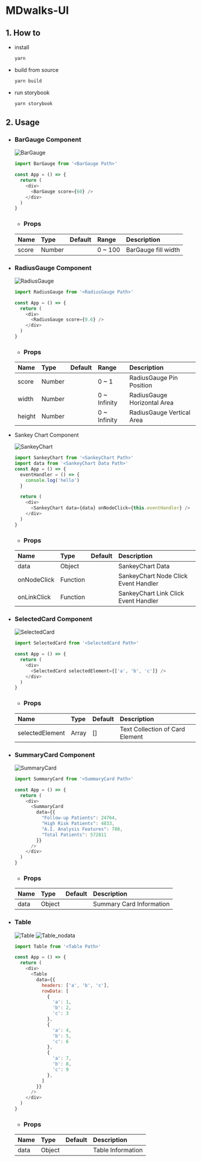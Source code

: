 # MDwalks-UI

## 1. How to
* install
  ```bash
  yarn
  ```

* build from source
  ```bash
  yarn build
  ```

* run storybook
  ```bash
  yarn storybook
  ```

## 2. Usage

* ### BarGauge Component

  ![BarGauge](./src/assets/img/BarGauge.png)
  
  ```javascript
  import BarGauge from '<BarGauge Path>'

  const App = () => {
    return (
      <div>
        <BarGauge score={60} />
      </div>
    )
  }
  ```

  * ### Props

   |  Name |  Type  | Default | Range   |  Description        | 
   |:------|:-------|:--------|:------- |:--------------------|
   | score | Number |         | 0 ~ 100 | BarGauge fill width | 


* ### RadiusGauge Component

  ![RadiusGauge](./src/assets/img/RadiusGauge.png)
  
  ```javascript
  import RadiusGauge from '<RadiusGauge Path>'

  const App = () => {
    return (
      <div>
        <RadiusGauge score={0.6} />
      </div>
    )
  }
  ```

  * ### Props

   |  Name |  Type  | Default | Range   |  Description        | 
   |:------|:-------|:--------|:------- |:--------------------|
   | score | Number |         | 0 ~ 1   | RadiusGauge Pin Position |
   | width | Number |         | 0 ~ Infinity | RadiusGauge Horizontal Area |
   | height | Number |        | 0 ~ Infinity | RadiusGauge Vertical Area | 


* Sankey Chart Component

  ![SankeyChart](./src/assets/img/SankeyChart.png)

  ```javascript
  import SankeyChart from '<SankeyChart Path>'
  import data from '<SankeyChart Data Path>'
  const App = () => {
    eventHandler = () => {
      console.log('hello')
    }

    return (
      <div>
        <SankeyChart data={data} onNodeClick={this.eventHandler} />
      </div>
    )
  }
  ```
  * ### Props

   |  Name |  Type  | Default |  Description        | 
   |:------|:-------|:--------|:--------------------|
   | data | Object |         | SankeyChart Data |
   | onNodeClick | Function |         | SankeyChart Node Click Event Handler |
   | onLinkClick | Function |         | SankeyChart Link Click Event Handler | 


* ### SelectedCard Component

  ![SelectedCard](./src/assets/img/SelectedCard.png)
  
  ```javascript
  import SelectedCard from '<SelectedCard Path>'
  
  const App = () => {
    return (
      <div>
        <SelectedCard selectedElement={['a', 'b', 'c']} />
      </div>
    )
  }
  ```

    * ### Props

   |  Name |  Type  | Default | Description        | 
   |:------|:-------|:--------|:--------------------|
   | selectedElement | Array |   []    | Text Collection of Card Element |


* ### SummaryCard Component

  ![SummaryCard](./src/assets/img/SummaryCard.png)
  
  ```javascript
  import SummaryCard from '<SummaryCard Path>'

  const App = () => {
    return (
      <div>
        <SummaryCard  
          data={{
            "Follow-up Patients": 24764,
            "High Risk Patients": 4833,
            "A.I. Analysis Features": 780,
            "Total Patients": 572811
          }}
        />
      </div>
    )
  }
  ```

  * ### Props
   |  Name |  Type  | Default | Description        | 
   |:------|:-------|:------- |:--------------------|
   | data | Object |         | Summary Card Information |

  
* ### Table

  ![Table](./src/assets/img/Table.png)
  ![Table_nodata](./src/assets/img/Table_nodata.png)
  
  ```javascript
  import Table from '<Table Path>'

  const App = () => {
    return (
      <div>
        <Table 
          data={{
            headers: ['a', 'b', 'c'],
            rowData: [
              {
                'a': 1,
                'b': 2,
                'c': 3
              },
              {
                'a': 4,
                'b': 5,
                'c': 6
              },
              {
                'a': 7,
                'b': 8,
                'c': 9
              },
            ]
          }} 
        />
      </div>
    )
  }
  ```

  * ### Props
   |  Name |  Type  | Default | Description        | 
   |:------|:-------|:------- |:--------------------|
   | data | Object |         | Table Information |